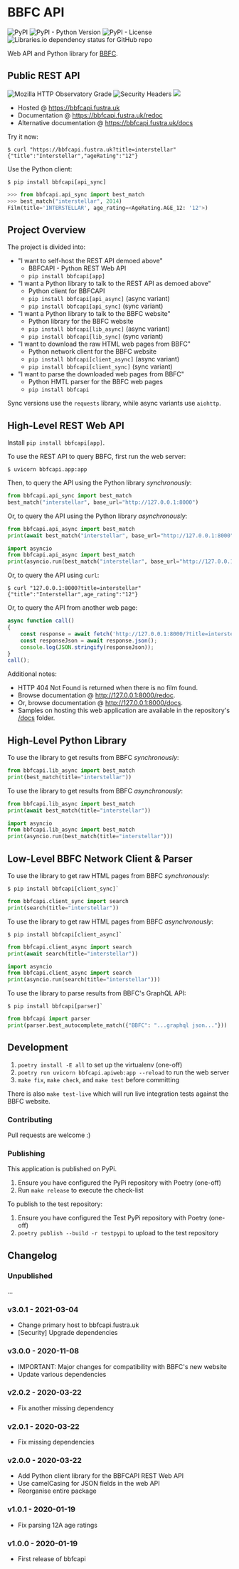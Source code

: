 # BBFC API

![PyPI](https://img.shields.io/pypi/v/bbfcapi)
![PyPI - Python Version](https://img.shields.io/pypi/pyversions/bbfcapi)
![PyPI - License](https://img.shields.io/pypi/l/bbfcapi)
![Libraries.io dependency status for GitHub repo](https://img.shields.io/librariesio/github/fustra/bbfcapi)

Web API and Python library for [BBFC](https://bbfc.co.uk/).

## Public REST API

![Mozilla HTTP Observatory Grade](https://img.shields.io/mozilla-observatory/grade-score/bbfcapi.fustra.uk?publish)
![Security Headers](https://img.shields.io/security-headers?url=https%3A%2F%2Fbbfcapi.fustra.uk%2Fhealthz)
<a href="https://uptime.statuscake.com/?TestID=SgEZQ2v2KF" title="bbfcapi uptime report">
    <img src="https://app.statuscake.com/button/index.php?Track=K7juwHfXel&Days=7&Design=6"/>
</a>

* Hosted @ <https://bbfcapi.fustra.uk>
* Documentation @ <https://bbfcapi.fustra.uk/redoc>
* Alternative documentation @ <https://bbfcapi.fustra.uk/docs>

Try it now:

```console
$ curl "https://bbfcapi.fustra.uk?title=interstellar"
{"title":"Interstellar","ageRating":"12"}
```

Use the Python client:

```console
$ pip install bbfcapi[api_sync]
```

```py
>>> from bbfcapi.api_sync import best_match
>>> best_match("interstellar", 2014)
Film(title='INTERSTELLAR', age_rating=<AgeRating.AGE_12: '12'>)
```

## Project Overview

The project is divided into:

* "I want to self-host the REST API demoed above"
    * BBFCAPI - Python REST Web API
    * `pip install bbfcapi[app]`
* "I want a Python library to talk to the REST API as demoed above"
    * Python client for BBFCAPI
    * `pip install bbfcapi[api_async]` (async variant)
    * `pip install bbfcapi[api_sync]` (sync variant)
* "I want a Python library to talk to the BBFC website"
    * Python library for the BBFC website
    * `pip install bbfcapi[lib_async]` (async variant)
    * `pip install bbfcapi[lib_sync]` (sync variant)
* "I want to download the raw HTML web pages from BBFC"
    * Python network client for the BBFC website
    * `pip install bbfcapi[client_async]` (async variant)
    * `pip install bbfcapi[client_sync]` (sync variant)
* "I want to parse the downloaded web pages from BBFC"
    * Python HMTL parser for the BBFC web pages
    * `pip install bbfcapi`

Sync versions use the `requests` library, while async variants use `aiohttp`.

## High-Level REST Web API

Install `pip install bbfcapi[app]`.

To use the REST API to query BBFC, first run the web server:

```console
$ uvicorn bbfcapi.app:app
```

Then, to query the API using the Python library *synchronously*:

```py
from bbfcapi.api_sync import best_match
best_match("interstellar", base_url="http://127.0.0.1:8000")
```

Or, to query the API using the Python library *asynchronously*:

```py
from bbfcapi.api_async import best_match
print(await best_match("interstellar", base_url="http://127.0.0.1:8000"))
```

```py
import asyncio
from bbfcapi.api_async import best_match
print(asyncio.run(best_match("interstellar", base_url="http://127.0.0.1:8000")))
```

Or, to query the API using `curl`:

```console
$ curl "127.0.0.1:8000?title=interstellar"
{"title":"Interstellar",age_rating":"12"}
```

Or, to query the API from another web page:

```js
async function call()
{
    const response = await fetch('http://127.0.0.1:8000/?title=interstellar');
    const responseJson = await response.json();
    console.log(JSON.stringify(responseJson));
}
call();
```

Additional notes:

* HTTP 404 Not Found is returned when there is no film found.
* Browse documentation @ <http://127.0.0.1:8000/redoc>.
* Or, browse documentation @ <http://127.0.0.1:8000/docs>.
* Samples on hosting this web application are available in the repository's [/docs](/docs) folder.

## High-Level Python Library

To use the library to get results from BBFC *synchronously*:

```py
from bbfcapi.lib_async import best_match
print(best_match(title="interstellar"))
```

To use the library to get results from BBFC *asynchronously*:

```py
from bbfcapi.lib_async import best_match
print(await best_match(title="interstellar"))
```

```py
import asyncio
from bbfcapi.lib_async import best_match
print(asyncio.run(best_match(title="interstellar")))
```

## Low-Level BBFC Network Client & Parser

To use the library to get raw HTML pages from BBFC *synchronously*:

```console
$ pip install bbfcapi[client_sync]`
```

```py
from bbfcapi.client_sync import search
print(search(title="interstellar"))
```

To use the library to get raw HTML pages from BBFC *asynchronously*:

```console
$ pip install bbfcapi[client_async]`
```

```py
from bbfcapi.client_async import search
print(await search(title="interstellar"))
```

```py
import asyncio
from bbfcapi.client_async import search
print(asyncio.run(search(title="interstellar")))
```

To use the library to parse results from BBFC's GraphQL API:

```console
$ pip install bbfcapi[parser]`
```

```py
from bbfcapi import parser
print(parser.best_autocomplete_match({"BBFC": "...graphql json..."}))
```

## Development

1. `poetry install -E all` to set up the virtualenv (one-off)
2. `poetry run uvicorn bbfcapi.apiweb:app --reload` to run the web server
3. `make fix`, `make check`, and `make test` before committing

There is also `make test-live` which will run live integration tests against
the BBFC website.

### Contributing

Pull requests are welcome :)

### Publishing

This application is published on PyPi.

1. Ensure you have configured the PyPi repository with Poetry (one-off)
2. Run `make release` to execute the check-list

To publish to the test repository:

1. Ensure you have configured the Test PyPi repository with Poetry (one-off)
2. `poetry publish --build -r testpypi` to upload to the test repository

## Changelog

### Unpublished

...

### v3.0.1 - 2021-03-04

- Change primary host to bbfcapi.fustra.uk
- [Security] Upgrade dependencies

### v3.0.0 - 2020-11-08

- IMPORTANT: Major changes for compatibility with BBFC's new website
- Update various dependencies

### v2.0.2 - 2020-03-22

- Fix another missing dependency

### v2.0.1 - 2020-03-22

- Fix missing dependencies

### v2.0.0 - 2020-03-22

- Add Python client library for the BBFCAPI REST Web API
- Use camelCasing for JSON fields in the web API
- Reorganise entire package

### v1.0.1 - 2020-01-19

- Fix parsing 12A age ratings

### v1.0.0 - 2020-01-19

- First release of bbfcapi
